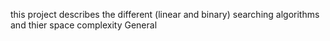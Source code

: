 this project describes the different (linear and binary) searching algorithms and thier space complexity General
